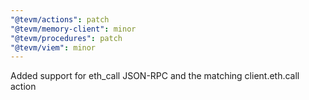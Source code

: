 ```yaml
---
"@tevm/actions": patch
"@tevm/memory-client": minor
"@tevm/procedures": patch
"@tevm/viem": minor
---
```


Added support for eth_call JSON-RPC and the matching client.eth.call action
